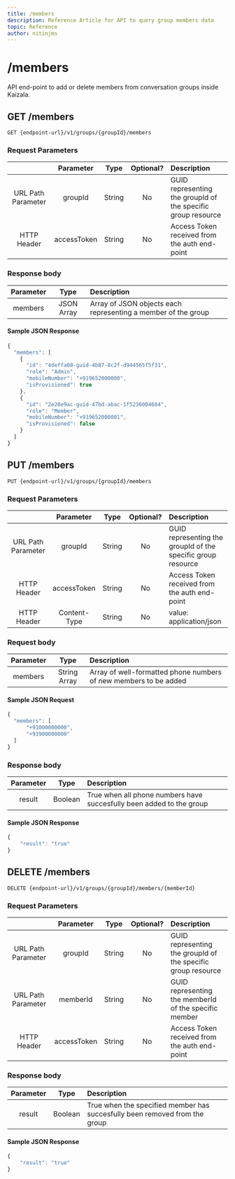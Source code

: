 ```yaml
---
title: /members
description: Reference Article for API to query group members data
topic: Reference
author: nitinjms
---
```

# /members
API end-point to add or delete members from conversation groups inside Kaizala.

## GET /members

    GET {endpoint-url}/v1/groups/{groupId}/members

### Request Parameters

|  | Parameter | Type | Optional? | Description |
| :---: | :---: | :---: | :---:	| :--- |
| URL Path Parameter | groupId | String | No | GUID representing the groupId of the specific group resource |
| HTTP Header | accessToken | String | No | Access Token received from the auth end-point |

### Response body

| Parameter | Type | Description |
| :---: | :---: | :--- |
| members | JSON Array | Array of JSON objects each representing a member of the group |

#### Sample JSON Response

```javascript
{
  "members": [
    {
      "id": "4deffa08-guid-4b87-8c2f-d944565f5f31",
      "role": "Admin",
      "mobileNumber": "+919652000000",
      "isProvisioned": true
    },
    {
      "id": "2e20e9ac-guid-47bd-abac-1f5236004684",
      "role": "Member",
      "mobileNumber": "+919652000001",
      "isProvisioned": false
    }
  ]
}
```

## PUT /members

    PUT {endpoint-url}/v1/groups/{groupId}/members

### Request Parameters

|  | Parameter | Type | Optional? | Description |
| :---: | :---: | :---: | :---:	| :--- |
| URL Path Parameter | groupId | String | No | GUID representing the groupId of the specific group resource |
| HTTP Header | accessToken | String | No | Access Token received from the auth end-point |
| HTTP Header | Content-Type | String | No | value: application/json |

### Request body

| Parameter | Type | Description |
| :---: | :---: | :--- |
| members | String Array | Array of well-formatted phone numbers of new members to be added |

#### Sample JSON Request

```javascript
{
  "members": [
      "+91000000000",
      "+91900000000"
  ]
}
```

### Response body

| Parameter | Type | Description |
| :---: | :---: | :--- |
| result | Boolean | True when all phone numbers have succesfully been added to the group |

#### Sample JSON Response

```javascript
{
    "result": "true"
}
```

## DELETE /members

    DELETE {endpoint-url}/v1/groups/{groupId}/members/{memberId}

### Request Parameters

|  | Parameter | Type | Optional? | Description |
| :---: | :---: | :---: | :---:	| :--- |
| URL Path Parameter | groupId | String | No | GUID representing the groupId of the specific group resource |
| URL Path Parameter | memberId | String | No | GUID representing the memberId of the specific member |
| HTTP Header | accessToken | String | No | Access Token received from the auth end-point |

### Response body

| Parameter | Type | Description |
| :---: | :---: | :--- |
| result | Boolean | True when the specified member has succesfully been removed from the group |

#### Sample JSON Response

```javascript
{
    "result": "true"
}
```
